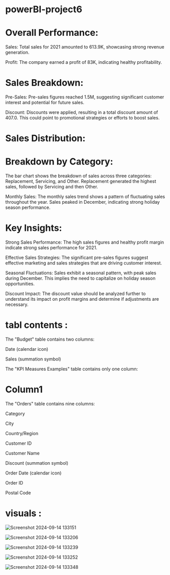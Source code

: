 # powerBI-project6

# Overall Performance:

Sales: Total sales for 2021 amounted to 613.9K, showcasing strong revenue generation.

Profit: The company earned a profit of 83K, indicating healthy profitability.

# Sales Breakdown:

Pre-Sales: Pre-sales figures reached 1.5M, suggesting significant customer interest and potential for future sales.

Discount: Discounts were applied, resulting in a total discount amount of 407.0. This could point to promotional strategies or efforts to boost sales.

# Sales Distribution:

# Breakdown by Category: 

The bar chart shows the breakdown of sales across three categories: Replacement, Servicing, and Other. Replacement generated the highest sales, followed by Servicing and then Other.

Monthly Sales: The monthly sales trend shows a pattern of fluctuating sales throughout the year. Sales peaked in December, indicating strong holiday season performance.

# Key Insights:


Strong Sales Performance: The high sales figures and healthy profit margin indicate strong sales performance for 2021.

Effective Sales Strategies: The significant pre-sales figures suggest effective marketing and sales strategies that are driving customer interest.

Seasonal Fluctuations: Sales exhibit a seasonal pattern, with peak sales during December. This implies the need to capitalize on holiday season opportunities.

Discount Impact: The discount value should be analyzed further to understand its impact on profit margins and determine if adjustments are necessary.

# tabl contents :

The "Budget" table contains two columns:

Date (calendar icon)

Sales (summation symbol)
 
The "KPI Measures Examples" table contains only one column:

# Column1

The "Orders" table contains nine columns:

Category 

City

Country/Region

Customer ID

Customer Name

Discount (summation symbol)

Order Date (calendar icon)

Order ID

Postal Code

# visuals :

![Screenshot 2024-09-14 133151](https://github.com/user-attachments/assets/915074cb-754a-4b58-ac4e-2db9dac95675)

![Screenshot 2024-09-14 133206](https://github.com/user-attachments/assets/fbebcfe0-fa02-4b47-b564-9a66b6d4da59)

![Screenshot 2024-09-14 133239](https://github.com/user-attachments/assets/87fdced9-8bad-416c-a143-0b2a3341e6fa)

![Screenshot 2024-09-14 133252](https://github.com/user-attachments/assets/593af869-4c05-4aa8-bf9d-5ba2bf01a5af)

![Screenshot 2024-09-14 133348](https://github.com/user-attachments/assets/77e980a1-13a4-43fe-88d7-a8dc72c0863e)


